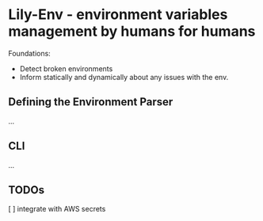 
# Lily-Env - environment variables management by humans for humans

Foundations:
- Detect broken environments
- Inform statically and dynamically about any issues with the env.


## Defining the Environment Parser
...


## CLI
...


## TODOs

[ ] integrate with AWS secrets
